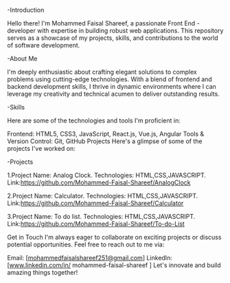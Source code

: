 -Introduction

Hello there! I'm Mohammed Faisal Shareef, a passionate Front End -developer with expertise in building robust web applications. This repository serves as a showcase of my projects, skills, and contributions to the world of software development.

-About Me

I'm deeply enthusiastic about crafting elegant solutions to complex problems using cutting-edge technologies. With a blend of frontend and backend development skills, I thrive in dynamic environments where I can leverage my creativity and technical acumen to deliver outstanding results.
<!---
Mohammed-Faisal-Shareef/Mohammed-Faisal-Shareef is a ✨ special ✨ repository because its `README.md` (this file) appears on your GitHub profile.
You can click the Preview link to take a look at your changes.
--->
-Skills

Here are some of the technologies and tools I'm proficient in:

Frontend: HTML5, CSS3, JavaScript, React.js, Vue.js, Angular
  Tools & Version Control: Git, GitHub
  Projects
Here's a glimpse of some of the projects I've worked on:

-Projects

1.Project Name: Analog Clock.
Technologies: HTML,CSS,JAVASCRIPT.
Link:https://github.com/Mohammed-Faisal-Shareef/AnalogClock

2.Project Name: Calculator.
Technologies: HTML,CSS,JAVASCRIPT.
Link:https://github.com/Mohammed-Faisal-Shareef/Calculator

3.Project Name: To do list.
Technologies: HTML,CSS,JAVASCRIPT.
Link:https://github.com/Mohammed-Faisal-Shareef/To-do-List

Get in Touch
I'm always eager to collaborate on exciting projects or discuss potential opportunities. Feel free to reach out to me via:

Email: [mohammedfaisalshareef251@gmail.com]
LinkedIn: [www.linkedin.com/in/
mohammed-faisal-shareef
]
Let's innovate and build amazing things together!
  
